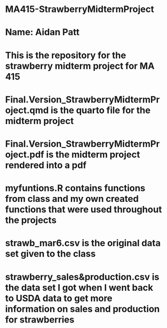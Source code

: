 # MA415-StrawberryMidtermProject

# Name: Aidan Patt

# This is the repository for the strawberry midterm project for MA 415


# Final.Version_StrawberryMidtermProject.qmd is the quarto file for  the midterm project

# Final.Version_StrawberryMidtermProject.pdf is the midterm project rendered into a pdf

# myfuntions.R contains functions from class and my own created functions that were used throughout the projects

# strawb_mar6.csv is the original data set given to the class

# strawberry_sales&production.csv is the data set I got when I went back to USDA data to get more information on sales and production for strawberries